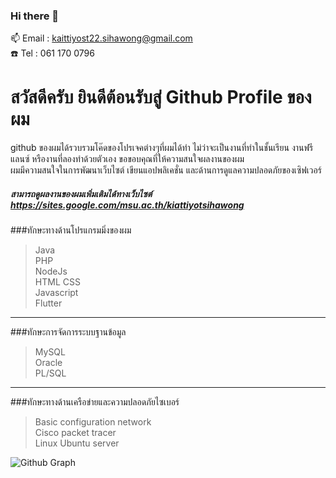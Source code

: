 ### Hi there 👋

<!--
**kaittiyost/kaittiyost** is a ✨ _special_ ✨ repository because its `README.md` (this file) appears on your GitHub profile.

Here are some ideas to get you started:

- 🔭 I’m currently working on ...
- 🌱 I’m currently learning ...
- 👯 I’m looking to collaborate on ...
- 🤔 I’m looking for help with ...
- 💬 Ask me about ...
- 📫 How to reach me: ...
- 😄 Pronouns: ...
- ⚡ Fun fact: ...
-->

📫 Email : kaittiyost22.sihawong@gmail.com <br>
:telephone: Tel : 061 170 0796 <br>
# สวัสดีครับ ยินดีต้อนรับสู่ Github Profile ของผม <br>
github ของผมได้รวบรวมโค๊ดของโปรเจคต่างๆที่ผมได้ทำ ไม่ว่าจะเป็นงานที่ทำในชั้นเรียน งานฟรีแลนซ์ หรืองานที่ลองทำด้วยตัวเอง ขอขอบคุณที่ให้ความสนใจผลงานของผม <br>
ผมมีความสนใจในการพัฒนาเว็บไซต์ เขียนแอปพลิเคชั่น และด้านการดูแลความปลอดภัยของเซิฟเวอร์
##### สามารถดูผลงานของผมเพิ่มเติมได้ทางเว็บไซต์ https://sites.google.com/msu.ac.th/kiattiyotsihawong
###ทักษะทางด้านโปรแกรมมิ่งของผม<br>
> Java <br>
> PHP <br>
> NodeJs <br>
> HTML CSS <br>
> Javascript <br>
> Flutter <br>
---
###ทักษะการจัดการระบบฐานข้อมูล <br>
> MySQL<br>
> Oracle<br>
> PL/SQL <br>
---
###ทักษะทางด้านเครือข่ายและความปลอดภัยไซเบอร์<br>
> Basic configuration network<br>
> Cisco packet tracer<br>
> Linux Ubuntu server<br>

![Github Graph](https://drive.google.com/file/d/1Ohcvz2SoA2StNd643swAyRlVwBSUwE7v/view?usp=sharing)
